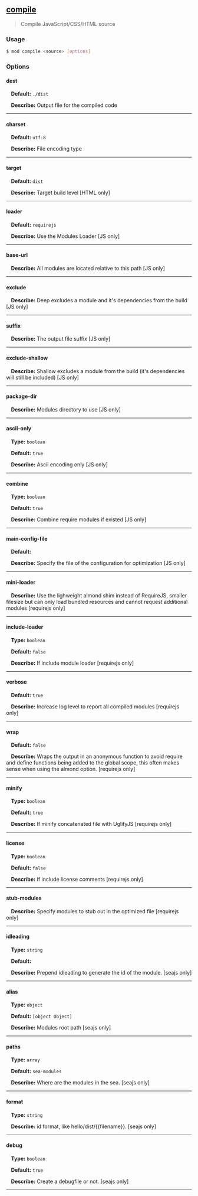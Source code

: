 ## <a href="#compile" name="compile">compile</a>
> Compile JavaScript/CSS/HTML source

### Usage

```sh
$ mod compile <source> [options]
```

### Options

#### dest

<p> <b>&nbsp;&nbsp;&nbsp;&nbsp;Default:</b> <code>./dist</code></p>
<p> <b>&nbsp;&nbsp;&nbsp;&nbsp;Describe:</b> Output file for the compiled code</p>
<hr>

#### charset

<p> <b>&nbsp;&nbsp;&nbsp;&nbsp;Default:</b> <code>utf-8</code></p>
<p> <b>&nbsp;&nbsp;&nbsp;&nbsp;Describe:</b> File encoding type</p>
<hr>

#### target

<p> <b>&nbsp;&nbsp;&nbsp;&nbsp;Default:</b> <code>dist</code></p>
<p> <b>&nbsp;&nbsp;&nbsp;&nbsp;Describe:</b> Target build level [HTML only]</p>
<hr>

#### loader

<p> <b>&nbsp;&nbsp;&nbsp;&nbsp;Default:</b> <code>requirejs</code></p>
<p> <b>&nbsp;&nbsp;&nbsp;&nbsp;Describe:</b> Use the Modules Loader [JS only]</p>
<hr>

#### base-url


<p> <b>&nbsp;&nbsp;&nbsp;&nbsp;Describe:</b> All modules are located relative to this path [JS only]</p>
<hr>

#### exclude


<p> <b>&nbsp;&nbsp;&nbsp;&nbsp;Describe:</b> Deep excludes a module and it's dependencies from the build [JS only]</p>
<hr>

#### suffix


<p> <b>&nbsp;&nbsp;&nbsp;&nbsp;Describe:</b> The output file suffix [JS only]</p>
<hr>

#### exclude-shallow


<p> <b>&nbsp;&nbsp;&nbsp;&nbsp;Describe:</b> Shallow excludes a module from the build (it's dependencies will still be included) [JS only]</p>
<hr>

#### package-dir


<p> <b>&nbsp;&nbsp;&nbsp;&nbsp;Describe:</b> Modules directory to use [JS only]</p>
<hr>

#### ascii-only
<p> <b>&nbsp;&nbsp;&nbsp;&nbsp;Type:</b> <code>boolean</code></p>
<p> <b>&nbsp;&nbsp;&nbsp;&nbsp;Default:</b> <code>true</code></p>
<p> <b>&nbsp;&nbsp;&nbsp;&nbsp;Describe:</b> Ascii encoding only [JS only]</p>
<hr>

#### combine
<p> <b>&nbsp;&nbsp;&nbsp;&nbsp;Type:</b> <code>boolean</code></p>
<p> <b>&nbsp;&nbsp;&nbsp;&nbsp;Default:</b> <code>true</code></p>
<p> <b>&nbsp;&nbsp;&nbsp;&nbsp;Describe:</b> Combine require modules if existed [JS only]</p>
<hr>

#### main-config-file

<p> <b>&nbsp;&nbsp;&nbsp;&nbsp;Default:</b> <code><source></code></p>
<p> <b>&nbsp;&nbsp;&nbsp;&nbsp;Describe:</b> Specify the file of the configuration for optimization [JS only]</p>
<hr>

#### mini-loader


<p> <b>&nbsp;&nbsp;&nbsp;&nbsp;Describe:</b> Use the lighweight almond shim instead of RequireJS, smaller filesize but can only load bundled resources and cannot request additional modules [requirejs only]</p>
<hr>

#### include-loader
<p> <b>&nbsp;&nbsp;&nbsp;&nbsp;Type:</b> <code>boolean</code></p>
<p> <b>&nbsp;&nbsp;&nbsp;&nbsp;Default:</b> <code>false</code></p>
<p> <b>&nbsp;&nbsp;&nbsp;&nbsp;Describe:</b> If include module loader [requirejs only]</p>
<hr>

#### verbose

<p> <b>&nbsp;&nbsp;&nbsp;&nbsp;Default:</b> <code>true</code></p>
<p> <b>&nbsp;&nbsp;&nbsp;&nbsp;Describe:</b> Increase log level to report all compiled modules [requirejs only]</p>
<hr>

#### wrap

<p> <b>&nbsp;&nbsp;&nbsp;&nbsp;Default:</b> <code>false</code></p>
<p> <b>&nbsp;&nbsp;&nbsp;&nbsp;Describe:</b> Wraps the output in an anonymous function to avoid require and define functions being added to the global scope, this often makes sense when using the almond option. [requirejs only]</p>
<hr>

#### minify
<p> <b>&nbsp;&nbsp;&nbsp;&nbsp;Type:</b> <code>boolean</code></p>
<p> <b>&nbsp;&nbsp;&nbsp;&nbsp;Default:</b> <code>true</code></p>
<p> <b>&nbsp;&nbsp;&nbsp;&nbsp;Describe:</b> If minify concatenated file with UglifyJS [requirejs only]</p>
<hr>

#### license
<p> <b>&nbsp;&nbsp;&nbsp;&nbsp;Type:</b> <code>boolean</code></p>
<p> <b>&nbsp;&nbsp;&nbsp;&nbsp;Default:</b> <code>false</code></p>
<p> <b>&nbsp;&nbsp;&nbsp;&nbsp;Describe:</b> If include license comments [requirejs only]</p>
<hr>

#### stub-modules


<p> <b>&nbsp;&nbsp;&nbsp;&nbsp;Describe:</b> Specify modules to stub out in the optimized file [requirejs only]</p>
<hr>

#### idleading
<p> <b>&nbsp;&nbsp;&nbsp;&nbsp;Type:</b> <code>string</code></p>
<p> <b>&nbsp;&nbsp;&nbsp;&nbsp;Default:</b> <code></code></p>
<p> <b>&nbsp;&nbsp;&nbsp;&nbsp;Describe:</b> Prepend idleading to generate the id of the module. [seajs only]</p>
<hr>

#### alias
<p> <b>&nbsp;&nbsp;&nbsp;&nbsp;Type:</b> <code>object</code></p>
<p> <b>&nbsp;&nbsp;&nbsp;&nbsp;Default:</b> <code>[object Object]</code></p>
<p> <b>&nbsp;&nbsp;&nbsp;&nbsp;Describe:</b> Modules root path [seajs only]</p>
<hr>

#### paths
<p> <b>&nbsp;&nbsp;&nbsp;&nbsp;Type:</b> <code>array</code></p>
<p> <b>&nbsp;&nbsp;&nbsp;&nbsp;Default:</b> <code>sea-modules</code></p>
<p> <b>&nbsp;&nbsp;&nbsp;&nbsp;Describe:</b> Where are the modules in the sea. [seajs only]</p>
<hr>

#### format
<p> <b>&nbsp;&nbsp;&nbsp;&nbsp;Type:</b> <code>string</code></p>

<p> <b>&nbsp;&nbsp;&nbsp;&nbsp;Describe:</b> id format, like hello/dist/{{filename}}. [seajs only]</p>
<hr>

#### debug
<p> <b>&nbsp;&nbsp;&nbsp;&nbsp;Type:</b> <code>boolean</code></p>
<p> <b>&nbsp;&nbsp;&nbsp;&nbsp;Default:</b> <code>true</code></p>
<p> <b>&nbsp;&nbsp;&nbsp;&nbsp;Describe:</b> Create a debugfile or not. [seajs only]</p>
<hr>








